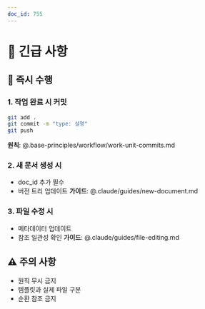 ```yaml
---
doc_id: 755
---
```


# 🚨 긴급 사항

## 🔴 즉시 수행

### 1. 작업 완료 시 커밋
```bash
git add .
git commit -m "type: 설명"
git push
```
**원칙**: @.base-principles/workflow/work-unit-commits.md

### 2. 새 문서 생성 시
- doc_id 추가 필수
- 버전 트리 업데이트
**가이드**: @.claude/guides/new-document.md

### 3. 파일 수정 시
- 메타데이터 업데이트
- 참조 일관성 확인
**가이드**: @.claude/guides/file-editing.md

## ⚠️ 주의 사항
- 원칙 무시 금지
- 템플릿과 실제 파일 구분
- 순환 참조 금지